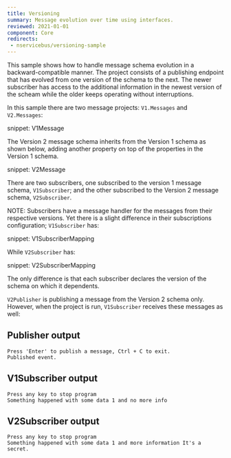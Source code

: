 ```yaml
---
title: Versioning
summary: Message evolution over time using interfaces.
reviewed: 2021-01-01
component: Core
redirects:
 - nservicebus/versioning-sample
---
```


This sample shows how to handle message schema evolution in a backward-compatible manner. The project consists of a publishing endpoint that has evolved from one version of the schema to the next. The newer subscriber has access to the additional information in the newest version of the scheam while the older keeps operating without interruptions.

In this sample there are two message projects: `V1.Messages` and `V2.Messages`:

snippet: V1Message

The Version 2 message schema inherits from the Version 1 schema as shown below, adding another property on top of the properties in the Version 1 schema.

snippet: V2Message

There are two subscribers, one subscribed to the version 1 message schema, `V1Subscriber`; and the other subscribed to the Version 2 message schema, `V2Subscriber`.

NOTE: Subscribers have a message handler for the messages from their respective versions. Yet there is a slight difference in their subscriptions configuration; `V1Subscriber` has:

snippet: V1SubscriberMapping

While `V2Subscriber` has:

snippet: V2SubscriberMapping

The only difference is that each subscriber declares the version of the schema on which it dependents.

`V2Publisher` is publishing a message from the Version 2 schema only. However, when the project is run, `V1Subscriber` receives these messages as well:


## Publisher output

```
Press 'Enter' to publish a message, Ctrl + C to exit.
Published event.
```


## V1Subscriber output

```
Press any key to stop program
Something happened with some data 1 and no more info
```


## V2Subscriber output

```
Press any key to stop program
Something happened with some data 1 and more information It's a secret.
```
